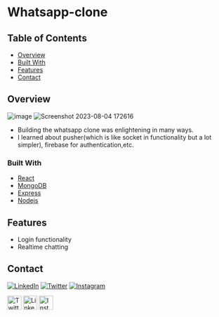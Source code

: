 # Whatsapp-clone

## Table of Contents

- [Overview](#overview)
- [Built With](#built-with)
- [Features](#features)
- [Contact](#contact)

## Overview

![image](https://github.com/bibek-bhusal03/Whatsapp-clone/assets/120349016/79fa8d18-b0de-427d-967a-978a8810996e)
![Screenshot 2023-08-04 172616](https://github.com/bibek-bhusal03/Whatsapp-clone/assets/120349016/254cb804-6270-4b50-9cf7-bb93138d2ffb)

- Building the whatsapp clone was enlightening in many ways.
- I learned about pusher(which is like socket in functionality but a lot simpler), firebase for authentication,etc.

### Built With

- [React](https://react.dev/)
- [MongoDB](https://www.mongodb.com/)
- [Express](https://expressjs.com/)
- [Nodejs](https://nodejs.org/en)

## Features

- Login functionality
- Realtime chatting

## Contact

[![LinkedIn]()]()
[![Twitter]()]()
[![Instagram]()]()

<a href="https://twitter.com/bibekbhsl"><img src="https://www.svgrepo.com/show/508974/twitter-2.svg" alt="Twitter" width="32"/></a>
<a href="https://www.linkedin.com/in/bibekbhusal1/"><img src="https://www.svgrepo.com/show/448234/linkedin.svg" alt="LinkedIn" width="32"/></a>
<a href="https://www.instagram.com/bibek_bhusal_/"><img src="https://www.svgrepo.com/show/521711/instagram.svg" alt="Instagram" width="32"/></a>
